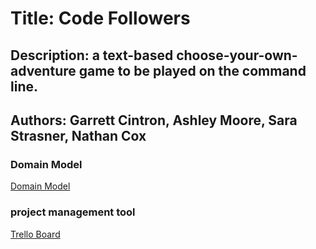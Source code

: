# Title: Code Followers

## Description: a text-based choose-your-own-adventure game to be played on the command line.

## Authors: Garrett Cintron, Ashley Moore, Sara Strasner, Nathan Cox

### Domain Model

[Domain Model](./assets/groupProject.jpg)

### project management tool

[Trello Board](https://trello.com/b/FION69R3/codefollowers)